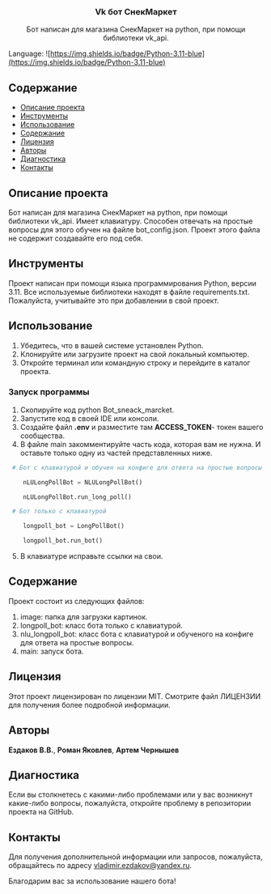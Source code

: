 <br/>
  <h3 align="center">Vk бот СнекМаркет</h3>

  <p align="center">
    Бот написан для магазина СнекМаркет на python, при помощи библиотеки vk_api. 
  </p>
</p>

Language: ![https://img.shields.io/badge/Python-3.11-blue](https://img.shields.io/badge/Python-3.11-blue)

## Содержание

* [Описание проекта](#Описание_проекта)
* [Инструменты](#Инструменты)
* [Использование](#Использование)
* [Содержание](#Содержание)
* [Лицензия](#Лицензия)
* [Авторы](#авторы)
* [Диагностика](#Диагностика)
* [Контакты](#Контакты)
  
## Описание проекта

 Бот написан для магазина СнекМаркет на python, при помощи библиотеки vk_api. Имеет клавиатуру. Способен отвечать на простые вопросы для этого обучен на файле bot_config.json. Проект этого файла не содержит создавайте его под себя.

## Инструменты

Проект написан при помощи языка программирования Python, версии 3.11.
Все используемые библиотеки находят в файле requirements.txt.
Пожалуйста, учитывайте это при добавлении в свой проект.

## Использование
1. Убедитесь, что в вашей системе установлен Python.
2. Клонируйте или загрузите проект на свой локальный компьютер.
3. Откройте терминал или командную строку и перейдите в каталог проекта.
### Запуск программы
1. Скопируйте код python Bot_sneack_marcket.
2. Запустите код в своей IDE или консоли.
3. Создайте файл **.env**  и разместите там **ACCESS_TOKEN**- 
	токен вашего сообщества.
1. В файле main закомментируйте часть кода, которая вам не нужна.
	И оставьте только одну из частей представленных ниже.
```Python
 # Бот с клавиатурой и обучен на конфиге для ответа на простые вопросы

    nLULongPollBot = NLULongPollBot()

    nLULongPollBot.run_long_poll()
```
```Python
 # Бот только с клавиатурой

    longpoll_bot = LongPollBot()

    longpoll_bot.run_bot()
```
5. В клавиатуре исправьте ссылки на свои.
## Содержание

Проект состоит из следующих файлов:
1. image: папка для загрузки картинок.
2. longpoll_bot: класс бота только с клавиатурой.
3. nlu_longpoll_bot: класс бота с клавиатурой и обученого на конфиге для ответа на простые вопросы.
4. main: запуск бота.

## Лицензия

Этот проект лицензирован по лицензии MIT. Смотрите файл ЛИЦЕНЗИИ для получения более подробной информации.

## Авторы

**Ездаков В.В.**, **Роман Яковлев**, **Артем Чернышев**

## Диагностика
Если вы столкнетесь с какими-либо проблемами или у вас возникнут какие-либо вопросы, пожалуйста, откройте проблему в репозитории проекта на GitHub.

## Контакты
Для получения дополнительной информации или запросов, пожалуйста, обращайтесь по адресу vladimir.ezdakov@yandex.ru.

Благодарим вас за использование нашего бота!
